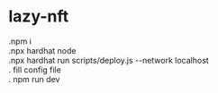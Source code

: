 # lazy-nft
.npm i    
.npx hardhat node   
.npx hardhat run scripts/deploy.js --network localhost  
. fill config file  
. npm run dev
